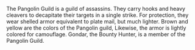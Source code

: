 The Pangolin Guild is a guild of assassins. They carry hooks and heavy cleavers to decapitate their targets in a single strike. For protection, they wear shelled armor equivalent to plate mail, but much lighter. Brown and yellow are the colors of the Pangolin guild, Likewise, the armor is lightly colored for camouflage.
Gondar, the  Bounty Hunter, is a member of the Pangolin Guild.

